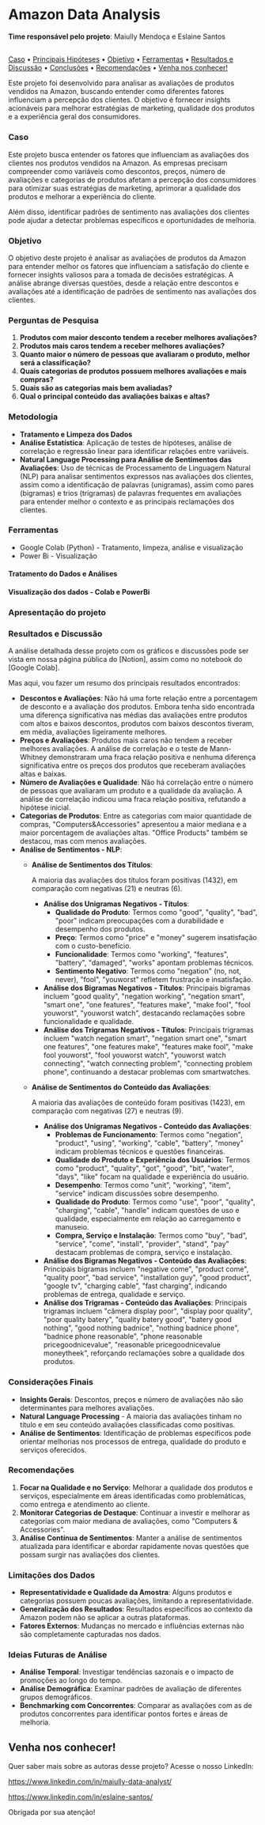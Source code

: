 
<h1 style="display: flex; align-items: center;">  Amazon Data Analysis </h1>

**Time responsável pelo projeto**: Maiully Mendoça e Eslaine Santos
##

<p align="center">
 
[Caso](#caso)  •  [Principais Hipóteses](#principais-hipóteses)  •  [Objetivo](#objetivo)  •  [Ferramentas](#ferramentas)   •  [Resultados e Discussão](#resultados-e-discussão)  •  [Conclusões](#conclusões)  •  [Recomendações](#recomendações)  •  [Venha nos conhecer!](#venha-nos-conhecer)

</p>

Este projeto foi desenvolvido para analisar as avaliações de produtos vendidos na Amazon, buscando entender como diferentes fatores influenciam a percepção dos clientes. O objetivo é fornecer insights acionáveis para melhorar estratégias de marketing, qualidade dos produtos e a experiência geral dos consumidores.


### Caso

Este projeto busca entender os fatores que influenciam as avaliações dos clientes nos produtos vendidos na Amazon. As empresas precisam compreender como variáveis como descontos, preços, número de avaliações e categorias de produtos afetam a percepção dos consumidores para otimizar suas estratégias de marketing, aprimorar a qualidade dos produtos e melhorar a experiência do cliente. 

Além disso, identificar padrões de sentimento nas avaliações dos clientes pode ajudar a detectar problemas específicos e oportunidades de melhoria.

### **Objetivo**

O objetivo deste projeto é analisar as avaliações de produtos da Amazon para entender melhor os fatores que influenciam a satisfação do cliente e fornecer insights valiosos para a tomada de decisões estratégicas. A análise abrange diversas questões, desde a relação entre descontos e avaliações até a identificação de padrões de sentimento nas avaliações dos clientes.

### **Perguntas de Pesquisa**

1. **Produtos com maior desconto tendem a receber melhores avaliações?**
2. **Produtos mais caros tendem a receber melhores avaliações?**
3. **Quanto maior o número de pessoas que avaliaram o produto, melhor será a classificação?**
4. **Quais categorias de produtos possuem melhores avaliações e mais compras?**
5. **Quais são as categorias mais bem avaliadas?**
6. **Qual o principal conteúdo das avaliações baixas e altas?**

### **Metodologia**

- **Tratamento e Limpeza dos Dados**
- **Análise Estatística**: Aplicação de testes de hipóteses, análise de correlação e regressão linear para identificar relações entre variáveis.
- **Natural Language Processing para Análise de Sentimentos das Avaliações**: Uso de técnicas de Processamento de Linguagem Natural (NLP) para analisar sentimentos expressos nas avaliações dos clientes, assim como a identificação de palavras (unigramas), assim como pares (bigramas) e trios (trigramas) de palavras frequentes em avaliações para entender melhor o contexto e as principais reclamações dos clientes.

### Ferramentas

- Google Colab (Python) - Tratamento, limpeza, análise e visualização
- Power Bi - Visualização

#### Tratamento do Dados e Análises

#### Visualização dos dados - Colab e PowerBi

### Apresentação do projeto


### Resultados e Discussão

A análise detalhada desse projeto com os gráficos e discussões pode ser vista em nossa página pública do [Notion], assim como no notebook do [Google Colab].

Mas aqui, vou fazer um resumo dos principais resultados encontrados:

- **Descontos e Avaliações**: Não há uma forte relação entre a porcentagem de desconto e a avaliação dos produtos. Embora tenha sido encontrada uma diferença significativa nas médias das avaliações entre produtos com altos e baixos descontos, produtos com baixos descontos tiveram, em média, avaliações ligeiramente melhores.
- **Preços e Avaliações**: Produtos mais caros não tendem a receber melhores avaliações. A análise de correlação e o teste de Mann-Whitney demonstraram uma fraca relação positiva e nenhuma diferença significativa entre os preços dos produtos que receberam avaliações altas e baixas.
- **Número de Avaliações e Qualidade**: Não há correlação entre o número de pessoas que avaliaram um produto e a qualidade da avaliação. A análise de correlação indicou uma fraca relação positiva, refutando a hipótese inicial.
- **Categorias de Produtos**: Entre as categorias com maior quantidade de compras, "Computers&Accessories" apresentou a maior mediana e a maior porcentagem de avaliações altas. "Office Products" também se destacou, mas com menos avaliações.
- **Análise de Sentimentos - NLP**:
    - **Análise de Sentimentos dos Títulos**:
        
        A maioria das avaliações dos títulos foram positivas (1432), em comparação com negativas (21) e neutras (6).
        
        * **Análise dos Unigramas Negativos - Títulos**:
            - **Qualidade do Produto**: Termos como "good", "quality", "bad", "poor" indicam preocupações com a durabilidade e desempenho dos produtos.
            - **Preço**: Termos como "price" e "money" sugerem insatisfação com o custo-benefício.
            - **Funcionalidade**: Termos como "working", "features", "battery", "damaged", "works" apontam problemas técnicos.
            - **Sentimento Negativo**: Termos como "negation" (no, not, never), "fool", "youworst" refletem frustração e insatisfação.
        * **Análise dos Bigramas Negativos - Títulos**: Principais bigramas incluem "good quality", "negation working", "negation smart", "smart one", "one features", "features make", "make fool", "fool youworst", "youworst watch", destacando reclamações sobre funcionalidade e qualidade.
        * **Análise dos Trigramas Negativos - Títulos**: Principais trigramas incluem "watch negation smart", "negation smart one", "smart one features", "one features make", "features make fool", "make fool youworst", "fool youworst watch", "youworst watch connecting", "watch connecting problem", "connecting problem phone", continuando a destacar problemas com smartwatches.
   - **Análise de Sentimentos do Conteúdo das Avaliações**:
        
        A maioria das avaliações de conteúdo foram positivas (1423), em comparação com negativas (27) e neutras (9).
        
        * **Análise dos Unigramas Negativos - Conteúdo das Avaliações**:
            - **Problemas de Funcionamento**: Termos como "negation", "product", "using", "working", "cable", "battery", "money" indicam problemas técnicos e questões financeiras.
            - **Qualidade do Produto e Experiência dos Usuários**: Termos como "product", "quality", "got", "good", "bit", "water", "days", "like" focam na qualidade e experiência do usuário.
            - **Desempenho**: Termos como "unit", "working", "item", "service" indicam discussões sobre desempenho.
            - **Qualidade do Produto**: Termos como "use", "poor", "quality", "charging", "cable", "handle" indicam questões de uso e qualidade, especialmente em relação ao carregamento e manuseio.
            - **Compra, Serviço e Instalação**: Termos como "buy", "bad", "service", "come", "install", "provider", "stand", "pay" destacam problemas de compra, serviço e instalação.
        * **Análise dos Bigramas Negativos - Conteúdo das Avaliações**: Principais bigramas incluem "negative come", "product come", "quality poor", "bad service", "installation guy", "good product", "google tv", "charging cable", "fast charging", indicando problemas de entrega, qualidade e serviço.
        * **Análise dos Trigramas - Conteúdo das Avaliações**: Principais trigramas incluem "câmera display poor", "display poor quality", "poor quality batery", "quality batery good", "batery good nothing", "good nothing badnice", "nothing badnice phone", "badnice phone reasonable", "phone reasonable pricegoodnicevalue", "reasonable pricegoodnicevalue moneytheek", reforçando reclamações sobre a qualidade dos produtos.

### **Considerações Finais**

- **Insights Gerais**: Descontos, preços e número de avaliações não são determinantes para melhores avaliações.
- **Natural Language Processing** - A maioria das avaliações tinham no título e em seu  conteúdo avaliações classificadas como positivas.
- **Análise de Sentimentos**: Identificação de problemas específicos pode orientar melhorias nos processos de entrega, qualidade do produto e serviços oferecidos.

### **Recomendações**

1. **Focar na Qualidade e no Serviço**: Melhorar a qualidade dos produtos e serviços, especialmente em áreas identificadas como problemáticas, como entrega e atendimento ao cliente.
2. **Monitorar Categorias de Destaque**: Continuar a investir e melhorar as categorias com maior mediana de avaliações, como "Computers & Accessories".
3. **Análise Contínua de Sentimentos**: Manter a análise de sentimentos atualizada para identificar e abordar rapidamente novas questões que possam surgir nas avaliações dos clientes.

### **Limitações dos Dados**

- **Representatividade e Qualidade da Amostra**: Alguns produtos e categorias possuem poucas avaliações, limitando a representatividade.
- **Generalização dos Resultados**: Resultados específicos ao contexto da Amazon podem não se aplicar a outras plataformas.
- **Fatores Externos**: Mudanças no mercado e influências externas não são completamente capturadas nos dados.

### **Ideias Futuras de Análise**

- **Análise Temporal**: Investigar tendências sazonais e o impacto de promoções ao longo do tempo.
- **Análise Demográfica**: Examinar padrões de avaliação de diferentes grupos demográficos.
- **Benchmarking com Concorrentes**: Comparar as avaliações com as de produtos concorrentes para identificar pontos fortes e áreas de melhoria.

## Venha nos conhecer!

Quer saber mais sobre as autoras desse projeto? Acesse o nosso LinkedIn:

https://www.linkedin.com/in/maiully-data-analyst/

https://www.linkedin.com/in/eslaine-santos/

Obrigada por sua atenção!
